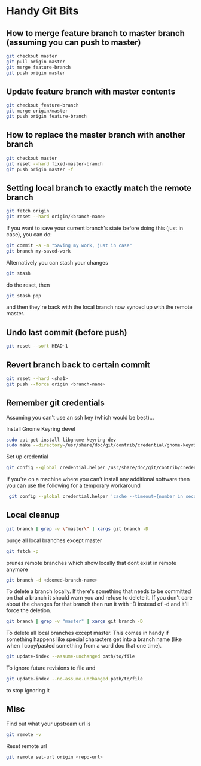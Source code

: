# Handy Git Bits

## How to merge feature branch to master branch (assuming you can push to master)

```bash
git checkout master
git pull origin master
git merge feature-branch
git push origin master
```

## Update feature branch with master contents

```bash
git checkout feature-branch
git merge origin/master
git push origin feature-branch
```


## How to replace the master branch with another branch

```bash
git checkout master
git reset --hard fixed-master-branch
git push origin master -f
```


## Setting local branch to exactly match the remote branch

```bash
git fetch origin
git reset --hard origin/<branch-name>
```

If you want to save your current branch's state before doing this (just in case), you can do:

```bash
git commit -a -m "Saving my work, just in case"
git branch my-saved-work
```

Alternatively you can stash your changes

```bash
git stash
```

do the reset, then

```bash
git stash pop
```

and then they're back with the local branch now synced up with the remote master.

## Undo last commit (before push)

```bash
git reset --soft HEAD~1
```

## Revert branch back to certain commit

```bash
git reset --hard <sha1>
git push --force origin <branch-name>
```

## Remember git credentials

Assuming you can't use an ssh key (which would be best)...

Install Gnome Keyring devel

```bash
sudo apt-get install libgnome-keyring-dev
sudo make --directory=/usr/share/doc/git/contrib/credential/gnome-keyring
```

Set up credential

```bash
git config --global credential.helper /usr/share/doc/git/contrib/credential/gnome-keyring/git-credential-gnome-keyring
```

If you're on a machine where you can't install any additional software then you can use the following for a temporary workaround

```bash
 git config --global credential.helper 'cache --timeout={number in seconds}'
```

## Local cleanup

```bash
git branch | grep -v \"master\" | xargs git branch -D
```

purge all local branches except master

```bash
git fetch -p
```

prunes remote branches which show locally that dont exist in remote anymore

```bash
git branch -d <doomed-branch-name>
```

To delete a branch locally. If there's something that needs to be committed on that a branch it should warn you and refuse to delete it. If you don't care about the changes for that branch then run it with -D instead of -d and it'll force the deletion.

```bash
git branch | grep -v "master" | xargs git branch -D
```

To delete all local branches except master. This comes in handy if something happens like special characters get into a branch name (like when I copy/pasted something from a word doc that one time).

```bash
git update-index --assume-unchanged path/to/file
```

To ignore future revisions to file and

```bash
git update-index --no-assume-unchanged path/to/file
```

to stop ignoring it

## Misc

Find out what your upstream url is

```bash
git remote -v
```

Reset remote url

```bash
git remote set-url origin <repo-url>
```

